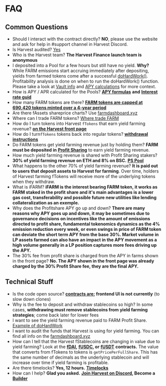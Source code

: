 # FAQ

## Common Questions <a href="#common-questions" id="common-questions"></a>

* Should I interact with the contract directly? **NO**, please use the website and ask for help in #support channel in Harvest Discord.
* Is Harvest audited? [Yes](security/audites.md)
* Who is the Harvest team? **The Harvest Finance launch team is anonymous**
* I deposited into a Pool for a few hours but still have no yield. **Why?** While FARM emissions start accruing immediately after depositing, yields from farmed tokens come after a successful [doHardWork()](../how-it-works/dohardwork.md). Profitability analysis is done on when to run the doHardWork() function. Please take a look at [Vault info](../how-it-works/harvest-contracts/vaults/) and [APY calculations](how-to-use-1/how-to-understand-how-much-you-earn/apy-calculation.md) for more context.
* How is APY / APR calculated for the Pools? [**APY formulas**](how-to-use-1/how-to-understand-how-much-you-earn/apy-calculation.md) **and** [**Interest rate guid**](how-to-use-1/how-to-understand-how-much-you-earn/interest-rate-guide.md)
* How many FARM tokens are there? [**FARM tokens are capped at 690,420 tokens minted over a 4-year period**](https://farm.chainwiki.dev/en/supply)
* Are there fAssets shareprice charts? Use [farmdashboard.xyz](https://farmdashboard.xyz/)
* Where can I trade FARM tokens? [Where trade FARM](how-to-use-1/where-trade-farm-bfarm.md)
* How do I turn tokens into Harvest `fTokens` that earn yield farming revenue? [**on the Harvest front page**](https://harvest.finance/)
* How do I turn`fTokens` tokens back into regular tokens? [**withdrawal instructions**](how-to-use-1/how-to-deposit-withdraw.md)
* Do FARM tokens get yield farming revenue just by holding them? **FARM must be deposited in** [**Profit Sharing**](what-do-we-do/profit-sharing-pool-ps.md) to earn yield farming revenue.
* How much yield farming revenue is shared with Profit Sharing stakers? **30% of yield farming revenue on ETH and 8% on BSC.** [**PS Pool** ](what-do-we-do/profit-sharing-pool-ps.md)
* What happens to the other 70% of yield farming revenue? **It is paid out to users that deposit assets to Harvest for farming**. Over time, holders of Harvest farming fTokens will receive more of the underlying tokens when they withdraw.
* What is iFARM? **iFARM is the interest bearing FARM token, it works as FARM staked in the profit share and it's main advantages is a lower gas cost, transferability and possible future new utilities like lending collateralization as an exemple.**
* Why does the Profitshare APY go up and down? **There are many reasons why APY goes up and down, it may be sometimes due to governance decisions on incentives like the amount of emissions directed to profit share, fundamental tokenomics dynamics as the 4% emission reduction every week, or even swings in price of FARM token can deviate the short term APY from the base 30%. Market volume in LP assets farmed can also have an impact in the APY movement as a high volume generally in a LP position captures more fees driving up the APY.**
* The 30% fee from profit share is charged from the APY in farms shown in the front page? **No. The APY shown in the front page was already charged by the 30% Profit Share fee, they are the final APY.**

## Technical Stuff <a href="#technical-stuff" id="technical-stuff"></a>

* Is the code open source? [**contracts are**](https://github.com/harvest-finance/harvest)**; frontend UI is not currently** (to slow down clones)
* Why is the fee to deposit and withdraw stablecoins so high? In some cases, **withdrawing must remove stablecoins from yield farming strategies**; come back later for lower fees
* I want to see the yield farming revenue paid to FARM Profit Share. [Example of doHardWork](https://etherscan.io/tx/0x9b68d4559be71702b9b8084d2b410d241b9542a956f27aa88fc62b4e12fdebdf)
* I want to audit the funds that Harvest is using for yield farming. You can find all info on the [farmdashboard.xyz](https://farmdashboard.xyz/)
* How can I tell that the Harvest fStablecoins are changing in value due to yield farming? Look at the [**fDAI**](https://etherscan.io/address/0xe85c8581e60d7cd32bbfd86303d2a4fa6a951dac#readContract)**,** [**fUSDC**](https://etherscan.io/address/0xc3f7ffb5d5869b3ade9448d094d81b0521e8326f#readContract)**, or** [**fUSDT**](https://etherscan.io/address/0xc7ee21406bb581e741fbb8b21f213188433d9f2f#readContract) **contracts.** The value that converts from fTokens to tokens is `getPricePerFullShare`. This has the same number of decimals as the underlying stablecoin and will increase over time if yield farming is profitable.
* Are there timelocks? **Yes, 12 hours.** [**Timelocks**](../how-it-works/harvest-contracts/vaults/timelocks.md)
* How can I help? **Glad you asked.** [**Join Harvest on Discord**](https://discord.gg/R5SeTVR)**, Become a** [**Builder**](../builders.md)
